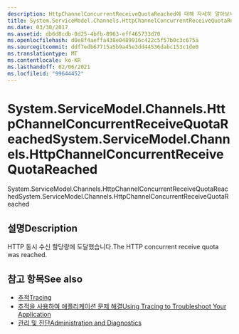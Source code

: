 ```yaml
---
description: HttpChannelConcurrentReceiveQuotaReached에 대해 자세히 알아보세요.
title: System.ServiceModel.Channels.HttpChannelConcurrentReceiveQuotaReached
ms.date: 03/30/2017
ms.assetid: db6d8cdb-0d25-4bfb-8963-eff465733d70
ms.openlocfilehash: d0e8f4aeffa438e0489916c422c5f57b0c3c675a
ms.sourcegitcommit: ddf7edb67715a5b9a45e3dd44536dabc153c1de0
ms.translationtype: MT
ms.contentlocale: ko-KR
ms.lasthandoff: 02/06/2021
ms.locfileid: "99644452"
---
```

# <a name="systemservicemodelchannelshttpchannelconcurrentreceivequotareached"></a><span data-ttu-id="c7a47-103">System.ServiceModel.Channels.HttpChannelConcurrentReceiveQuotaReached</span><span class="sxs-lookup"><span data-stu-id="c7a47-103">System.ServiceModel.Channels.HttpChannelConcurrentReceiveQuotaReached</span></span>

<span data-ttu-id="c7a47-104">System.ServiceModel.Channels.HttpChannelConcurrentReceiveQuotaReached</span><span class="sxs-lookup"><span data-stu-id="c7a47-104">System.ServiceModel.Channels.HttpChannelConcurrentReceiveQuotaReached</span></span>  
  
## <a name="description"></a><span data-ttu-id="c7a47-105">설명</span><span class="sxs-lookup"><span data-stu-id="c7a47-105">Description</span></span>  

 <span data-ttu-id="c7a47-106">HTTP 동시 수신 할당량에 도달했습니다.</span><span class="sxs-lookup"><span data-stu-id="c7a47-106">The HTTP concurrent receive quota was reached.</span></span>  
  
## <a name="see-also"></a><span data-ttu-id="c7a47-107">참고 항목</span><span class="sxs-lookup"><span data-stu-id="c7a47-107">See also</span></span>

- [<span data-ttu-id="c7a47-108">추적</span><span class="sxs-lookup"><span data-stu-id="c7a47-108">Tracing</span></span>](index.md)
- [<span data-ttu-id="c7a47-109">추적을 사용하여 애플리케이션 문제 해결</span><span class="sxs-lookup"><span data-stu-id="c7a47-109">Using Tracing to Troubleshoot Your Application</span></span>](using-tracing-to-troubleshoot-your-application.md)
- [<span data-ttu-id="c7a47-110">관리 및 진단</span><span class="sxs-lookup"><span data-stu-id="c7a47-110">Administration and Diagnostics</span></span>](../index.md)
